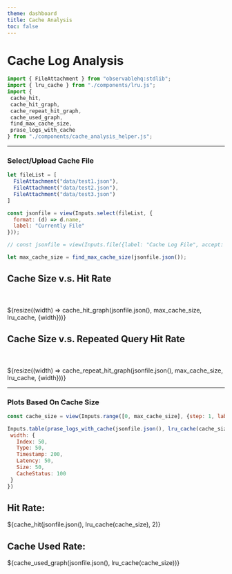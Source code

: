 ```yaml
---
theme: dashboard
title: Cache Analysis
toc: false
---
```


# Cache Log Analysis

<!-- Allow users to upload Json file -->
```js
import { FileAttachment } from "observablehq:stdlib";
import { lru_cache } from "./components/lru.js";
import {
 cache_hit,
 cache_hit_graph,
 cache_repeat_hit_graph,
 cache_used_graph,
 find_max_cache_size,
 prase_logs_with_cache
} from "./components/cache_analysis_helper.js";
```
<hr>

### Select/Upload Cache File

```js
let fileList = [
  FileAttachment("data/test1.json"),
  FileAttachment("data/test2.json"),
  FileAttachment("data/test3.json")
]

const jsonfile = view(Inputs.select(fileList, {
  format: (d) => d.name,
  label: "Currently File"
}));

// const jsonfile = view(Inputs.file({label: "Cache Log File", accept: ".json", required: true}));
```

```js
let max_cache_size = find_max_cache_size(jsonfile.json());
```

<div class="grid grid-cols-2">
 <div class="card">
   <h2>Cache Size v.s. Hit Rate</h2>
   <br></br>
   ${resize((width) => cache_hit_graph(jsonfile.json(), max_cache_size, lru_cache, {width}))}
 </div>
 <div class="card">
   <h2>Cache Size v.s. Repeated Query Hit Rate</h2>
   <br></br>
   ${resize((width) => cache_repeat_hit_graph(jsonfile.json(), max_cache_size, lru_cache, {width}))}
 </div>
</div>

<hr>

### Plots Based On Cache Size

```js
const cache_size = view(Inputs.range([0, max_cache_size], {step: 1, label: "Cache Size (kb)", value: max_cache_size}));
```

```js
Inputs.table(prase_logs_with_cache(jsonfile.json(), lru_cache(cache_size)), {
 width: {
   Index: 50,
   Type: 50,
   Timestamp: 200,
   Latency: 50,
   Size: 50,
   CacheStatus: 100
 }
})
```

<div class="grid grid-cols-3">
 <div class="card">
   <h2>Hit Rate:</h2>
   <span class="big">${cache_hit(jsonfile.json(), lru_cache(cache_size), 2)}</span>
 </div>
</div>

<div class="grid grid-cols-1">
 <div class="card">
   <h2>Cache Used Rate:</h2>
   <span class="big">${cache_used_graph(jsonfile.json(), lru_cache(cache_size))}</span>
 </div>
</div>